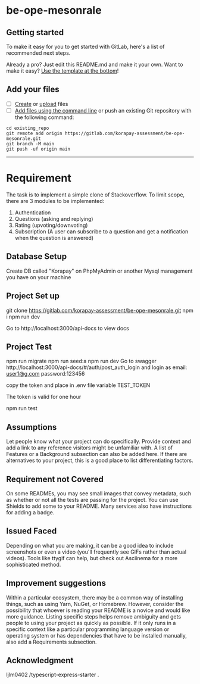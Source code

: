 # be-ope-mesonrale



## Getting started

To make it easy for you to get started with GitLab, here's a list of recommended next steps.

Already a pro? Just edit this README.md and make it your own. Want to make it easy? [Use the template at the bottom](#editing-this-readme)!

## Add your files

- [ ] [Create](https://gitlab.com/-/experiment/new_project_readme_content:53fffc5bb2bb1a352c809ad2458aaae8?https://docs.gitlab.com/ee/user/project/repository/web_editor.html#create-a-file) or [upload](https://gitlab.com/-/experiment/new_project_readme_content:53fffc5bb2bb1a352c809ad2458aaae8?https://docs.gitlab.com/ee/user/project/repository/web_editor.html#upload-a-file) files
- [ ] [Add files using the command line](https://gitlab.com/-/experiment/new_project_readme_content:53fffc5bb2bb1a352c809ad2458aaae8?https://docs.gitlab.com/ee/gitlab-basics/add-file.html#add-a-file-using-the-command-line) or push an existing Git repository with the following command:

```
cd existing_repo
git remote add origin https://gitlab.com/korapay-assessment/be-ope-mesonrale.git
git branch -M main
git push -uf origin main
```

***

# Requirement

The task is to implement a simple clone of Stackoverflow. To limit
scope, there are 3 modules to be implemented:
1. Authentication
2. Questions (asking and replying)
3. Rating (upvoting/downvoting)
4. Subscription (A user can subscribe to a question and get a
notification when the question is answered)

## Database Setup
Create DB called "Korapay" on PhpMyAdmin or another Mysql management you have on your machine

## Project Set up
git clone https://gitlab.com/korapay-assessment/be-ope-mesonrale.git
npm i
npm run dev

Go to http://localhost:3000/api-docs to view docs

## Project Test
npm run migrate
npm run seed:a
npm run dev
 Go to swagger http://localhost:3000/api-docs/#/auth/post_auth_login    and login as email: user1@g.com password:123456

 copy the token and place in .env file variable TEST_TOKEN

 The token is valid for one hour

 npm run test

## Assumptions
Let people know what your project can do specifically. Provide context and add a link to any reference visitors might be unfamiliar with. A list of Features or a Background subsection can also be added here. If there are alternatives to your project, this is a good place to list differentiating factors.

## Requirement not Covered
On some READMEs, you may see small images that convey metadata, such as whether or not all the tests are passing for the project. You can use Shields to add some to your README. Many services also have instructions for adding a badge.

## Issued Faced
Depending on what you are making, it can be a good idea to include screenshots or even a video (you'll frequently see GIFs rather than actual videos). Tools like ttygif can help, but check out Asciinema for a more sophisticated method.

## Improvement suggestions
Within a particular ecosystem, there may be a common way of installing things, such as using Yarn, NuGet, or Homebrew. However, consider the possibility that whoever is reading your README is a novice and would like more guidance. Listing specific steps helps remove ambiguity and gets people to using your project as quickly as possible. If it only runs in a specific context like a particular programming language version or operating system or has dependencies that have to be installed manually, also add a Requirements subsection.


## Acknowledgment
 ljlm0402 /typescript-express-starter .



